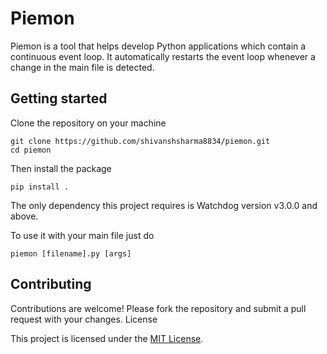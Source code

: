 # Piemon

Piemon is a tool that helps develop Python applications which contain a continuous event loop. 
It automatically restarts the event loop whenever a change in the main file is detected. 

## Getting started 

Clone the repository on your machine
```
git clone https://github.com/shivanshsharma8834/piemon.git
cd piemon
```

Then install the package

```
pip install . 
```

The only dependency this project requires is Watchdog version v3.0.0 and above.

To use it with your main file just do 

```
piemon [filename].py [args] 
```

## Contributing

Contributions are welcome! Please fork the repository and submit a pull request with your changes.
License

This project is licensed under the [MIT License](https://opensource.org/licenses/MIT).
